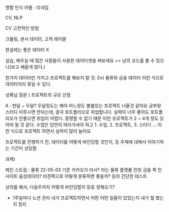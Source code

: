 명함 인식 어플 : 리네임

CV, NLP

CV 고전적인 방법

크롤링, 센서 데이터, 고객 레이블

현실에는 좋은 데이터 X 

실습, 배우실 때 많은 사람들이 사용한 데이터셋을 써보세요
=> 남의 코드를 볼 수 있으니(보고 배울게 많다.)

한가지 데이터만 가지고 프로젝트를 해보지 말 것.
Ex) 물류와 금융 데이터
이런 식으로 데이터끼리 묶일 수 있다.

성록님 질문 ) 프로젝트의 규모 산정

A : 한달 ~ 두달? 두달정도는 해야 어느정도 볼륨있는 프로젝트 나올것 같아요
    공부랑 스터디 미루시면 안되는데, 결국 포트폴리오로 취업합니다.
    실력이 너무 좋아도 포트폴리오가 안좋으면 취업이 어렵다.
    증명할 수 없기 때문
    이런 프로젝트가 2 ~ 4개 정도 있어야 될 것 같다.
    수업은 당연히 따라가셔야 하고
    1. 수업, 2. 프로젝트, 3. 스터디 ... 이런 식으로
    프로젝트 하면서 실력이 많이 늘어요

프로젝트를 진행하기 전,
데이터를 어떻게 바인딩할 것인지, 등 주제에 대해서 이야기하는 기간이 상당함


과제) 

메인 스트림 : 물류
22-05-03 기준 카카오가 라사? 라는 물류 플랫폼 런칭
금융 쪽 인사이트
음성데이터?
비젼쪽으로 어떻게 분류하면 좋을까? 등의 간단한 테스트

상의를 해서, 다음주까지 어떻게 바인딩할지
등등 정해오기?
+ 1주일마다 노션 관리
내가 프로젝트하면서 어떤 어떤 일들이 있었는지
내가 뭘 했는지 정리

